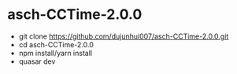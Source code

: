 # asch-CCTime-2.0.0
- git clone https://github.com/dujunhui007/asch-CCTime-2.0.0.git
- cd asch-CCTime-2.0.0
- npm install/yarn install
- quasar dev
